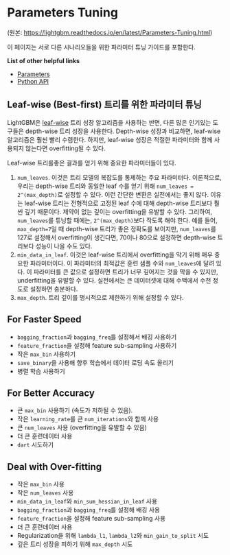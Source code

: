 # Parameters Tuning

(원본: https://lightgbm.readthedocs.io/en/latest/Parameters-Tuning.html)  

이 페이지는 서로 다른 시나리오들을 위한 파라미터 튜닝 가이드를 포함한다.

**List of other helpful links**
- [Parameters](https://lightgbm.readthedocs.io/en/latest/Parameters.html)
- [Python API](https://lightgbm.readthedocs.io/en/latest/Python-API.html)

## Leaf-wise (Best-first) 트리를 위한 파라미터 튜닝

LightGBM은 [leaf-wise](https://lightgbm.readthedocs.io/en/latest/Features.html#leaf-wise-best-first-tree-growth) 트리 성장 알고리즘을 사용하는 반면, 다른 많은 인기있는 도구들은 depth-wise 트리 성장을 사용한다. Depth-wise 성장과 비교하면, leaf-wise 알고리즘은 훨씬 빨리 수렴한다. 하지만, leaf-wise 성장은 적절한 파라미터와 함께 사용되지 않는다면 overfitting될 수 있다.

Leaf-wise 트리를좋은 결과를 얻기 위해 중요한 파라미터들이 있다.

1. `num_leaves`. 이것은 트리 모델의 복잡도를 통제하는 주요 파라미터다. 이론적으로, 우리는 depth-wise 트리와 동일한 leaf 수를 얻기 위해  `num_leaves = 2^(max_depth)`로 설정할 수 있다. 이런 간단한 변환은 실전에서는 좋지 않다. 이유는 leaf-wise 트리는 전형적으로 고정된 leaf 수에 대해 depth-wise 트리보다 훨씬 깊기 때문이다. 제약이 없는 깊이는 overfitting을 유발할 수 있다. 그리하여, `num_leaves`를 튜닝할 때에는, `2^(max_depth)`보다 작도록 해야 한다. 예를 들어, `max_depth=7`일 때 depth-wise 트리가 좋은 정확도를 보이지만, `num_leaves`를 127로 설정해서 overfitting이 생긴다면, 70이나 80으로 설정하면 depth-wise 트리보다 성능이 나을 수도 있다.
2. `min_data_in_leaf`. 이것은 leaf-wise 트리에서 overfitting을 막기 위해 매우 중요한 파라미터이다. 이 파라미터의 최적값은 훈련 샘플 수와 `num_leaves`에 달려 있다. 이 파라미터를 큰 값으로 설정하면 트리가 너무 깊어지는 것을 막을 수 있지만, underfitting을 유발할 수 있다. 실전에서는 큰 데이터셋에 대해 수백에서 수천 정도로 설정하면 충분하다.
3. `max_depth`. 트리 깊이를 명시적으로 제한하기 위해 설정할 수 있다.

## For Faster Speed
- `bagging_fraction`과 `bagging_freq`를 설정해서 배깅 사용하기
- `feature_fraction`을 설정해 feature sub-sampling 사용하기
- 작은 `max_bin` 사용하기
- `save_binary`을 사용해 향후 학습에서 데이터 로딩 속도 올리기
- 병렬 학습 사용하기

## For Better Accuracy
- 큰 `max_bin` 사용하기 (속도가 저하될 수 있음).
- 작은 `learning_rate`를 큰 `num_iterations`와 함께 사용
- 큰 `num_leaves` 사용 (overfitting을 유발할 수 있음)
- 더 큰 훈련데이터 사용
- `dart` 시도하기

## Deal with Over-fitting
- 작은 `max_bin` 사용
- 작은 `num_leaves` 사용
- `min_data_in_leaf`와 `min_sum_hessian_in_leaf` 사용 
- `bagging_fraction`과 `bagging_freq`를 설정해 배깅 사용 
- `feature_fraction`을 설정해 feature sub-sampling 사용 
- 더 큰 훈련데이터 사용
- Regularization을 위해 `lambda_l1`, `lambda_l2`와 `min_gain_to_split` 시도 
- 깊은 트리 성장을 피하기 위해 `max_depth` 시도
